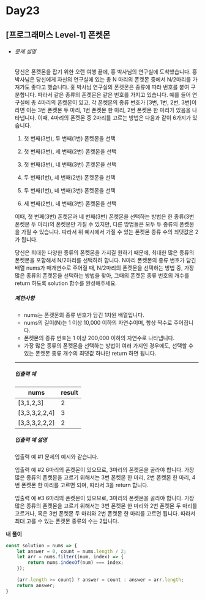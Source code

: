 # Day23



## [프로그래머스 Level-1] 폰켓몬



- ###### 문제 설명

  당신은 폰켓몬을 잡기 위한 오랜 여행 끝에, 홍 박사님의 연구실에 도착했습니다. 홍 박사님은 당신에게 자신의 연구실에 있는 총 N 마리의 폰켓몬 중에서 N/2마리를 가져가도 좋다고 했습니다.
  홍 박사님 연구실의 폰켓몬은 종류에 따라 번호를 붙여 구분합니다. 따라서 같은 종류의 폰켓몬은 같은 번호를 가지고 있습니다. 예를 들어 연구실에 총 4마리의 폰켓몬이 있고, 각 폰켓몬의 종류 번호가 [3번, 1번, 2번, 3번]이라면 이는 3번 폰켓몬 두 마리, 1번 폰켓몬 한 마리, 2번 폰켓몬 한 마리가 있음을 나타냅니다. 이때, 4마리의 폰켓몬 중 2마리를 고르는 방법은 다음과 같이 6가지가 있습니다.

  

  1. 첫 번째(3번), 두 번째(1번) 폰켓몬을 선택

  2. 첫 번째(3번), 세 번째(2번) 폰켓몬을 선택

  3. 첫 번째(3번), 네 번째(3번) 폰켓몬을 선택

  4. 두 번째(1번), 세 번째(2번) 폰켓몬을 선택

  5. 두 번째(1번), 네 번째(3번) 폰켓몬을 선택

  6. 세 번째(2번), 네 번째(3번) 폰켓몬을 선택

     

  이때, 첫 번째(3번) 폰켓몬과 네 번째(3번) 폰켓몬을 선택하는 방법은 한 종류(3번 폰켓몬 두 마리)의 폰켓몬만 가질 수 있지만, 다른 방법들은 모두 두 종류의 폰켓몬을 가질 수 있습니다. 따라서 위 예시에서 가질 수 있는 폰켓몬 종류 수의 최댓값은 2가 됩니다.

  당신은 최대한 다양한 종류의 폰켓몬을 가지길 원하기 때문에, 최대한 많은 종류의 폰켓몬을 포함해서 N/2마리를 선택하려 합니다. N마리 폰켓몬의 종류 번호가 담긴 배열 nums가 매개변수로 주어질 때, N/2마리의 폰켓몬을 선택하는 방법 중, 가장 많은 종류의 폰켓몬을 선택하는 방법을 찾아, 그때의 폰켓몬 종류 번호의 개수를 return 하도록 solution 함수를 완성해주세요.

  

  ##### 제한사항

  - nums는 폰켓몬의 종류 번호가 담긴 1차원 배열입니다.
  - nums의 길이(N)는 1 이상 10,000 이하의 자연수이며, 항상 짝수로 주어집니다.
  - 폰켓몬의 종류 번호는 1 이상 200,000 이하의 자연수로 나타냅니다.
  - 가장 많은 종류의 폰켓몬을 선택하는 방법이 여러 가지인 경우에도, 선택할 수 있는 폰켓몬 종류 개수의 최댓값 하나만 return 하면 됩니다.

  ------

  

  ##### 입출력 예

  | nums          | result |
  | ------------- | ------ |
  | [3,1,2,3]     | 2      |
  | [3,3,3,2,2,4] | 3      |
  | [3,3,3,2,2,2] | 2      |

  

  

  ##### 입출력 예 설명

  입출력 예 #1
  문제의 예시와 같습니다.

  입출력 예 #2
  6마리의 폰켓몬이 있으므로, 3마리의 폰켓몬을 골라야 합니다.
  가장 많은 종류의 폰켓몬을 고르기 위해서는 3번 폰켓몬 한 마리, 2번 폰켓몬 한 마리, 4번 폰켓몬 한 마리를 고르면 되며, 따라서 3을 return 합니다.

  입출력 예 #3
  6마리의 폰켓몬이 있으므로, 3마리의 폰켓몬을 골라야 합니다.
  가장 많은 종류의 폰켓몬을 고르기 위해서는 3번 폰켓몬 한 마리와 2번 폰켓몬 두 마리를 고르거나, 혹은 3번 폰켓몬 두 마리와 2번 폰켓몬 한 마리를 고르면 됩니다. 따라서 최대 고를 수 있는 폰켓몬 종류의 수는 2입니다.



**내 풀이**

```js
const solution = nums => {
    let answer = 0, count = nums.length / 2;   
    let arr = nums.filter((num, index) => {
        return nums.indexOf(num) === index;
    });
    
    (arr.length >= count) ? answer = count : answer = arr.length;
    return answer;
}
```

